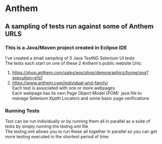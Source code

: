 # Anthem
## A sampling of tests run against some of Anthem URLS

### This is a Java/Maven project created in Eclipse IDE  
I've created a small sampling of 5 Java TestNG Selenium UI tests  
The tests each start on one of these 2 Anthem's public website Urls:  
1.  https://shop.anthem.com/sales/eox/shop/demographics/home/snq?execution=e1s1  
2.  https://www.anthem.com/individual-and-family/  
Each test is associated with one or more webpages  
Each webpage has its own Page Object Model (POM) .java file to manage Selenium Xpath Locators and some basic page verifications  
### Running Tests  
Test can be run individually or by running them all in parallel as a suite of tests by simply running the testng.xml file  
The testng.xml allows you to run these all together in parallel so you can get more testing executed in the shortest period of time  
